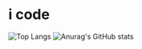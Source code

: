 # i code

![Top Langs](https://github-readme-stats.vercel.app/api/top-langs/?username=whiteninja00&theme=dark)
![Anurag's GitHub stats](https://github-readme-stats.vercel.app/api?username=whiteninja00&theme=dark&show_icons=true)
